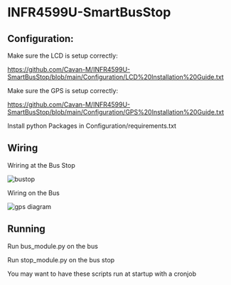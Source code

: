 # INFR4599U-SmartBusStop

## Configuration:

Make sure the LCD is setup correctly:

https://github.com/Cavan-M/INFR4599U-SmartBusStop/blob/main/Configuration/LCD%20Installation%20Guide.txt

Make sure the GPS is setup correctly:

https://github.com/Cavan-M/INFR4599U-SmartBusStop/blob/main/Configuration/GPS%20Installation%20Guide.txt

Install python Packages in Configuration/requirements.txt

## Wiring
Wriring at the Bus Stop

![bustop](https://github.com/Cavan-M/INFR4599U-SmartBusStop/assets/82681143/070a7ac4-905a-4b8b-891b-48fc28e956a2)

Wiring on the Bus

![gps diagram](https://github.com/Cavan-M/INFR4599U-SmartBusStop/assets/82681143/5e855d9f-06da-41b8-86bb-e74807a94f0f)


## Running
Run bus_module.py on the bus 

Run stop_module.py on the bus stop

You may want to have these scripts run at startup with a cronjob
